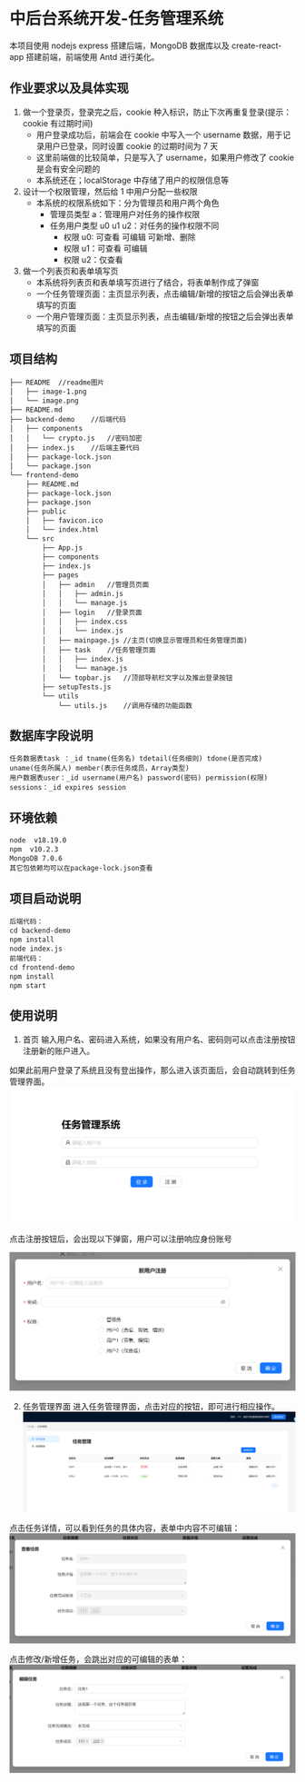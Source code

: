 # 中后台系统开发-任务管理系统

本项目使用 nodejs express 搭建后端，MongoDB 数据库以及 create-react-app 搭建前端，前端使用 Antd 进行美化。

## 作业要求以及具体实现

1. 做一个登录页，登录完之后，cookie 种入标识，防止下次再重复登录(提示：cookie 有过期时间)
   - 用户登录成功后，前端会在 cookie 中写入一个 username 数据，用于记录用户已登录，同时设置 cookie 的过期时间为 7 天
   - 这里前端做的比较简单，只是写入了 username，如果用户修改了 cookie 是会有安全问题的
   - 本系统还在；localStorage 中存储了用户的权限信息等
2. 设计一个权限管理，然后给 1 中用户分配一些权限
   - 本系统的权限系统如下：分为管理员和用户两个角色
     - 管理员类型 a：管理用户对任务的操作权限
     - 任务用户类型 u0 u1 u2：对任务的操作权限不同
       - 权限 u0: 可查看 可编辑 可新增、删除
       - 权限 u1：可查看 可编辑
       - 权限 u2：仅查看
3. 做一个列表页和表单填写页
   - 本系统将列表页和表单填写页进行了结合，将表单制作成了弹窗
   - 一个任务管理页面：主页显示列表，点击编辑/新增的按钮之后会弹出表单填写的页面
   - 一个用户管理页面：主页显示列表，点击编辑/新增的按钮之后会弹出表单填写的页面

## 项目结构

```
├── README  //readme图片
│   ├── image-1.png
│   └── image.png
├── README.md
├── backend-demo    //后端代码
│   ├── components
│   │   └── crypto.js   //密码加密
│   ├── index.js    //后端主要代码
│   ├── package-lock.json
│   └── package.json
└── frontend-demo
    ├── README.md
    ├── package-lock.json
    ├── package.json
    ├── public
    │   ├── favicon.ico
    │   └── index.html
    └── src
        ├── App.js
        ├── components
        ├── index.js
        ├── pages
        │   ├── admin   //管理员页面
        │   │   ├── admin.js
        │   │   └── manage.js
        │   ├── login   //登录页面
        │   │   ├── index.css
        │   │   └── index.js
        │   ├── mainpage.js //主页(切换显示管理员和任务管理页面)
        │   ├── task    //任务管理页面
        │   │   ├── index.js
        │   │   └── manage.js
        │   └── topbar.js   //顶部导航栏文字以及推出登录按钮
        ├── setupTests.js
        └── utils
            └── utils.js    //调用存储的功能函数
```

## 数据库字段说明

```
任务数据表task ：_id tname(任务名) tdetail(任务细则) tdone(是否完成) uname(任务所属人) member(表示任务成员，Array类型)
用户数据表user：_id username(用户名) password(密码) permission(权限)
sessions：_id expires session
```

## 环境依赖

```
node  v18.19.0
npm  v10.2.3
MongoDB 7.0.6
其它包依赖均可以在package-lock.json查看
```

## 项目启动说明

```
后端代码：
cd backend-demo
npm install
node index.js
前端代码：
cd frontend-demo
npm install
npm start
```

## 使用说明

1. 首页
   输入用户名、密码进入系统，如果没有用户名、密码则可以点击注册按钮注册新的账户进入。

如果此前用户登录了系统且没有登出操作，那么进入该页面后，会自动跳转到任务管理界面。
![首页](README/image.png)

点击注册按钮后，会出现以下弹窗，用户可以注册响应身份账号

![注册](README/image-1.png)

2. 任务管理界面
   进入任务管理界面，点击对应的按钮，即可进行相应操作。
  ![任务管理主界面](README/image-2.png)

  点击任务详情，可以看到任务的具体内容，表单中内容不可编辑：
  ![任务详情](README/image-3.png)

  点击修改/新增任务，会跳出对应的可编辑的表单：
  ![编辑任务](README/image-4.png)
  


